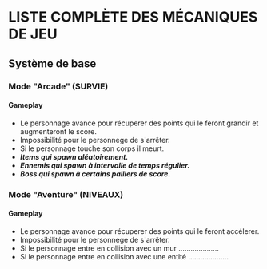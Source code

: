 # LISTE COMPLÈTE DES MÉCANIQUES DE JEU

## Système de base

### Mode "Arcade" (SURVIE)
#### Gameplay

- Le personnage avance pour récuperer des points qui le feront grandir et augmenteront le score.
- Impossibilité pour le personnege de s'arrêter.
- Si le personnage touche son corps il meurt. 
- <b><i> Items qui spawn aléatoirement.
-  Ennemis qui spawn à intervalle de temps régulier.
-  Boss qui spawn à certains palliers de score. </i></b>


### Mode "Aventure" (NIVEAUX)
#### Gameplay

- Le personnage avance pour récuperer des points qui le feront accélerer.
- Impossibilité pour le personnege de s'arrêter.
- Si le personnage entre en collision avec un mur ....................
- Si le personnage entre en collision avec une entité ....................
